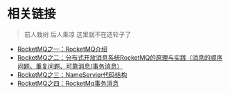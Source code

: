 

# 相关链接

> 前人栽树 后人乘凉 这里就不在造轮子了


- [RocketMQ之一：RocketMQ介绍](https://www.cnblogs.com/weifeng1463/p/12889300.html)  
- [RocketMQ之二：分布式开放消息系统RocketMQ的原理与实践（消息的顺序问题、重复问题、可靠消息/事务消息）](https://www.cnblogs.com/duanxz/p/6053598.html)
- [RocketMQ之三：NameServier代码结构](https://www.cnblogs.com/duanxz/p/5081547.html)  
- [RocketMQ之四：RocketMq事务消息 ](https://www.cnblogs.com/duanxz/p/5063377.html)











